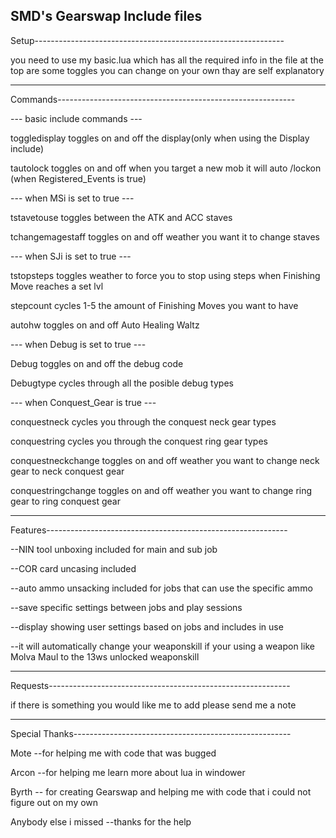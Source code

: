 SMD's Gearswap Include files
-------------------------------------------------------------------
Setup--------------------------------------------------------------

you need to use my basic.lua which has all the required info in the file
at the top are some toggles you can change on your own thay are self explanatory

-------------------------------------------------------------------
Commands-----------------------------------------------------------

--- basic include commands ---

toggledisplay toggles on and off the display(only when using the Display include)

tautolock toggles on and off when you target a new mob it will auto /lockon (when Registered_Events is true)

--- when MSi is set to true ---

tstavetouse toggles between the ATK and ACC staves

tchangemagestaff toggles on and off weather you want it to change staves

--- when SJi is set to true ---

tstopsteps toggles weather to force you to stop using steps when Finishing Move reaches a set lvl

stepcount cycles 1-5 the amount of Finishing Moves you want to have

autohw toggles on and off Auto Healing Waltz 

--- when Debug is set to true ---

Debug toggles on and off the debug code

Debugtype cycles through all the posible debug types

--- when Conquest_Gear is true ---

conquestneck cycles you through the conquest neck gear types

conquestring cycles you through the conquest ring gear types

conquestneckchange toggles on and off weather you want to change neck gear to neck conquest gear

conquestringchange toggles on and off weather you want to change ring gear to ring conquest gear

--------------------------------------------------------------------
Features------------------------------------------------------------

--NIN tool unboxing included for main and sub job

--COR card uncasing included

--auto ammo unsacking included for jobs that can use the specific ammo

--save specific settings between jobs and play sessions

--display showing user settings based on jobs and includes in use

--it will automatically change your weaponskill if your using a weapon like Molva Maul to the 13ws unlocked weaponskill

--------------------------------------------------------------------
Requests------------------------------------------------------------

if there is something you would like me to add please send me a note

--------------------------------------------------------------------
Special Thanks------------------------------------------------------

Mote --for helping me with code that was bugged

Arcon --for helping me learn more about lua in windower

Byrth -- for creating Gearswap and helping me with code that i could not figure out on my own

Anybody else i missed --thanks for the help
